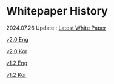 # Whitepaper History

2024.07.26 Update : [Latest White Paper](https://documents.polarishare.io/whitepaper)

[v2.0 Eng](https://decompanyio.github.io/whitepaper/Polaris_Share_Whitepaper_2.0_ENG.pdf)

[v2.0 Kor](https://decompanyio.github.io/whitepaper/Polaris_Share_Whitepaper_2.0_KOR.pdf)

[v1.2 Eng](https://decompanyio.github.io/whitepaper/Polaris_Share_Whitepaper_1.2_ENG.pdf)

[v1.2 Kor](https://decompanyio.github.io/whitepaper/Polaris_Share_Whitepaper_1.2_KOR.pdf)

